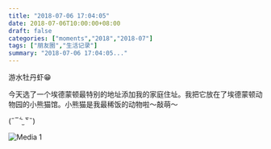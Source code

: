 ```yaml
---
title: "2018-07-06 17:04:05"
date: 2018-07-06T10:00:00+08:00
draft: false
categories: ["moments","2018","2018-07"]
tags: ["朋友圈","生活记录"]
summary: "2018-07-06 17:04:05..."
---
```


游水牡丹虾😁

今天选了一个埃德蒙顿最特别的地址添加我的家庭住址。我把它放在了埃德蒙顿动物园的小熊猫馆。小熊猫是我最稀饭的动物啦～敲萌～

(˶‾᷄ ⁻̫ ‾᷅˵)

![Media 1](/Moments/photos/2018-07-06/201807061704050.jpg)

